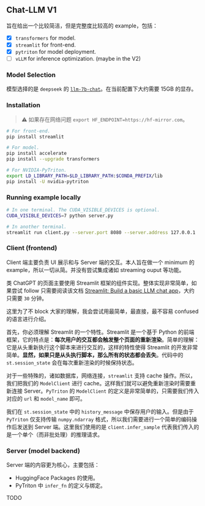 ## Chat-LLM V1

旨在给出一个比较简洁，但是完整度比较高的 example，包括：
- [x] `transformers` for model.
- [x] `streamlit` for front-end.
- [x] `pytriton` for model deployment.
- [ ] `vLLM` for inference optimization. (maybe in the V2)

### Model Selection
模型选择的是 `deepseek` 的 [`llm-7b-chat`](https://huggingface.co/deepseek-ai/deepseek-llm-7b-chat)。在当前配置下大约需要 15GB 的显存。


### Installation

> ⚠️ 如果存在网络问题 `export HF_ENDPOINT=https://hf-mirror.com`。

```bash
# For front-end.
pip install streamlit

# For model.
pip install accelerate
pip install --upgrade transformers

# For NVIDIA-PyTriton.
export LD_LIBRARY_PATH=$LD_LIBRARY_PATH:$CONDA_PREFIX/lib
pip install -U nvidia-pytriton
```

### Running example locally
```bash
# In one terminal. The CUDA_VISIBLE_DEVICES is optional.
CUDA_VISIBLE_DEVICES=7 python server.py

# In another terminal. 
streamlit run client.py --server.port 8080 --server.address 127.0.0.1
```

### Client (frontend)

Client 端主要负责 UI 展示和与 Server 端的交互。本人旨在做一个 minimum 的 example，所以一切从简。并没有尝试集成诸如 streaming ouput 等功能。

类 ChatGPT 的页面主要使用 Streamlit 框架的组件实现。整体实现非常简单，如果尝试 follow 只需要阅读该文档 [Streamlit: Build a basic LLM chat app](https://docs.streamlit.io/knowledge-base/tutorials/build-conversational-apps)，大约只需要 `30` 分钟。

这里为了不 block 大家的理解，我会尝试用最简单，最直接，最不容易 confused 的语言进行介绍。

首先，你必须理解 Streamlit 的一个特性。Streamlit 是一个基于 Python 的前端框架，它的特点是：**每次用户的交互都会触发整个页面的重新渲染**。简单的理解：它是从头重新执行这个脚本来进行交互的，这样的特性使得 Streamlit 的开发非常简单。**显然，如果只是从头执行脚本，那么所有的状态都会丢失**。代码中的 `st.session_state` 会在每次重新渲染的时候保持状态。

对于一些特殊的，诸如数据库，网络连接，`streamlit` 支持 cache 操作。所以，我们把我们的 `ModelClient` 进行 cache。这样我们就可以避免重新渲染时需要重新连接 Server。`PyTriton` 的 `ModelClient` 的定义是非常简单的，只需要我们传入对应的 `url` 和 `model_name` 即可。

我们在 `st.session_state` 中的  `history_message` 中保存用户的输入。但是由于 `PyTriton` 仅支持传输 `numpy.ndarray` 格式，所以我们需要进行一个简单的编码操作后发送到 Server 端。这里我们使用的是 `client.infer_sample` 代表我们传入的是一个单个（而非批处理）的推理请求。


### Server (model backend)

Server 端的内容更为核心，主要包括：
- HuggingFace Packages 的使用。
- PyTriton 中 `infer_fn` 的定义与绑定。

TODO